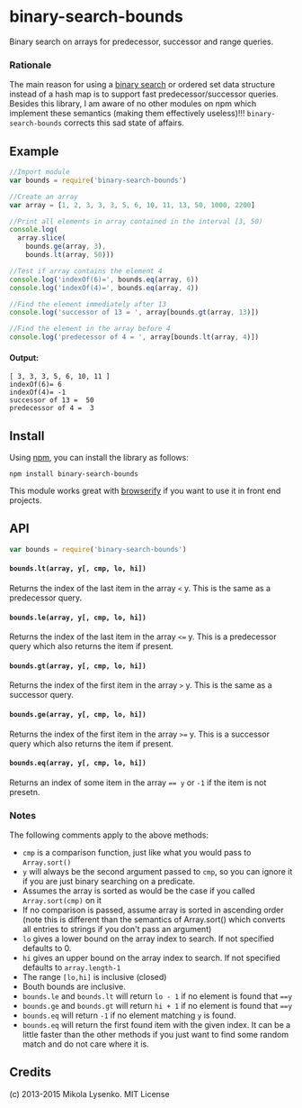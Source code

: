 binary-search-bounds
====================
Binary search on arrays for predecessor, successor and range queries.

### Rationale

The main reason for using a [binary search](https://en.wikipedia.org/wiki/Binary_search_algorithm) or ordered set data structure instead of a hash map is to support fast predecessor/successor queries.  Besides this library, I am aware of no other modules on npm which implement these semantics (making them effectively useless)!!!  `binary-search-bounds` corrects this sad state of affairs.

## Example

```javascript
//Import module
var bounds = require('binary-search-bounds')

//Create an array
var array = [1, 2, 3, 3, 3, 5, 6, 10, 11, 13, 50, 1000, 2200]

//Print all elements in array contained in the interval [3, 50)
console.log(
  array.slice(
    bounds.ge(array, 3),
    bounds.lt(array, 50)))

//Test if array contains the element 4
console.log('indexOf(6)=', bounds.eq(array, 6))
console.log('indexOf(4)=', bounds.eq(array, 4))

//Find the element immediately after 13
console.log('successor of 13 = ', array[bounds.gt(array, 13)])

//Find the element in the array before 4
console.log('predecessor of 4 = ', array[bounds.lt(array, 4)])
```

#### Output:

```
[ 3, 3, 3, 5, 6, 10, 11 ]
indexOf(6)= 6
indexOf(4)= -1
successor of 13 =  50
predecessor of 4 =  3
```

## Install
Using [npm](https://docs.npmjs.com/), you can install the library as follows:

```
npm install binary-search-bounds
```

This module works great with [browserify](http://browserify.org/) if you want to use it in front end projects.

## API

```javascript
var bounds = require('binary-search-bounds')
```

#### `bounds.lt(array, y[, cmp, lo, hi])`
Returns the index of the last item in the array `<` y.  This is the same as a predecessor query.

#### `bounds.le(array, y[, cmp, lo, hi])`
Returns the index of the last item in the array `<=` y.  This is a predecessor query which also returns the item if present.

#### `bounds.gt(array, y[, cmp, lo, hi])`
Returns the index of the first item in the array `>` y.  This is the same as a successor query.

#### `bounds.ge(array, y[, cmp, lo, hi])`
Returns the index of the first item in the array `>=` y.  This is a successor query which also returns the item if present.

#### `bounds.eq(array, y[, cmp, lo, hi])`
Returns an index of some item in the array `== y` or `-1` if the item is not presetn.

### Notes

The following comments apply to the above methods:

* `cmp` is a comparison function, just like what you would pass to `Array.sort()`
* `y` will always be the second argument passed to `cmp`, so you can ignore it if you are just binary searching on a predicate.
* Assumes the array is sorted as would be the case if you called `Array.sort(cmp)` on it
* If no comparison is passed, assume array is sorted in ascending order (note this is different than the semantics of Array.sort() which converts all entries to strings if you don't pass an argument)
* `lo` gives a lower bound on the array index to search.  If not specified defaults to 0.
* `hi` gives an upper bound on the array index to search.  If not specified defaults to `array.length-1`
* The range `[lo,hi]` is inclusive (closed)
* Bouth bounds are inclusive.
* `bounds.le` and `bounds.lt` will return `lo - 1` if no element is found that `==y`
* `bounds.ge` and `bounds.gt` will return `hi + 1` if no element is found that `==y`
* `bounds.eq` will return `-1` if no element matching `y` is found.
* `bounds.eq` will return the first found item with the given index.  It can be a little faster than the other methods if you just want to find some random match and do not care where it is.

## Credits
(c) 2013-2015 Mikola Lysenko. MIT License
